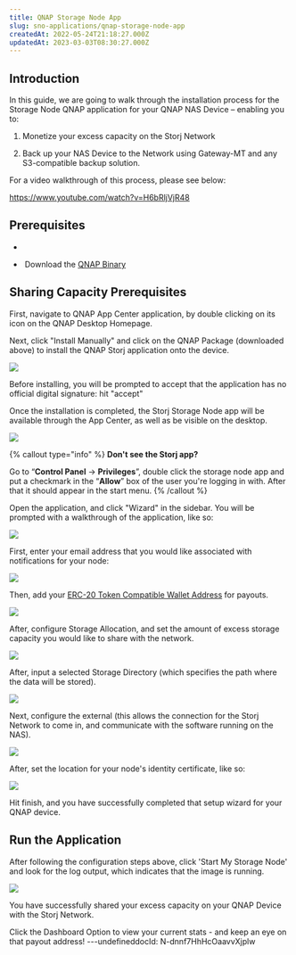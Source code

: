 ```yaml
---
title: QNAP Storage Node App
slug: sno-applications/qnap-storage-node-app
createdAt: 2022-05-24T21:18:27.000Z
updatedAt: 2023-03-03T08:30:27.000Z
---
```


## Introduction

In this guide, we are going to walk through the installation process for the Storage Node QNAP application for your QNAP NAS Device – enabling you to:

1.  Monetize your excess capacity on the Storj Network

2.  Back up your NAS Device to the Network using Gateway-MT and any S3-compatible backup solution.

For a video walkthrough of this process, please see below:&#x20;

<https://www.youtube.com/watch?v=H6bRljVjR48>

## Prerequisites

*    [](docId\:aT6VAB297OWLd4vqeXxf5)&#x20;

*    Download the [QNAP Binary](https://github.com/storj-thirdparty/qnap-storagenode-app/releases/latest)

## Sharing Capacity Prerequisites

First, navigate to QNAP App Center application, by double clicking on its icon on the QNAP Desktop Homepage.

Next, click "Install Manually" and click on the QNAP Package (downloaded above) to install the QNAP Storj application onto the device.

![](https://archbee-image-uploads.s3.amazonaws.com/kv3plx2xmXcUGcVl4Lttj/2_N44-j5CDn6cZiLzoCVG_spaces.png)

Before installing, you will be prompted to accept that the application has no official digital signature: hit "accept"

Once the installation is completed, the Storj Storage Node app will be available through the App Center, as well as be visible on the desktop.

![](https://archbee-image-uploads.s3.amazonaws.com/kv3plx2xmXcUGcVl4Lttj/1uAYJpLKzzU09nFBE3owp_image.png)



{% callout type="info"  %} 
**Don't see the Storj app?**

Go to “**Control Panel** -> **Privileges**”, double click the storage node app and put a checkmark in the “**Allow**” box of the user you're logging in with. After that it should appear in the start menu.
{% /callout %}

Open the application, and click "Wizard" in the sidebar.  You will be prompted with a walkthrough of the application, like so:

![](https://archbee-image-uploads.s3.amazonaws.com/kv3plx2xmXcUGcVl4Lttj/9mKBXGbXoQJ95ywE_mbBL_image.png)



First, enter your email address that you would like associated with notifications for your node:

![](https://archbee-image-uploads.s3.amazonaws.com/kv3plx2xmXcUGcVl4Lttj/kfnmhfsVG_k61weJPvi4a_image.png)

Then, add your [ERC-20 Token Compatible Wallet Address](https://support.storj.io/hc/en-us/articles/360026611692-How-do-I-hold-STORJ-What-is-a-valid-address-or-compatible-wallet-) for payouts.

![](https://archbee-image-uploads.s3.amazonaws.com/kv3plx2xmXcUGcVl4Lttj/4nmAYwFJUzivgihR-NruY_image.png)

After, configure Storage Allocation, and set the amount of excess storage capacity you would like to share with the network.

![](https://archbee-image-uploads.s3.amazonaws.com/kv3plx2xmXcUGcVl4Lttj/LWmWZBADgrai71-5EQDp9_image.png)

After, input a selected Storage Directory (which specifies the path where the data will be stored).


![](https://archbee-image-uploads.s3.amazonaws.com/kv3plx2xmXcUGcVl4Lttj/DGiiifk0J5D7xotc04dp9_image.png)

Next, configure the external [](docId\:y0jltT-HzKPmDefi532sd) (this allows the connection for the Storj Network to come in, and communicate with the software running on the NAS).

![](https://archbee-image-uploads.s3.amazonaws.com/kv3plx2xmXcUGcVl4Lttj/jZ8twzcfbWd-AnTpKMprj_image.png)

After, set the location for your node's identity certificate, like so:

![](https://archbee-image-uploads.s3.amazonaws.com/kv3plx2xmXcUGcVl4Lttj/hIJRyypNup8zNmjTzKq7F_image.png)

Hit finish, and you have successfully completed that setup wizard for your QNAP device.&#x20;

## Run the Application

After following the configuration steps above, click 'Start My Storage Node' and look for the log output, which indicates that the image is running.

![](https://archbee-image-uploads.s3.amazonaws.com/kv3plx2xmXcUGcVl4Lttj/AoZkAsmxNVvt8HkJX-h-K_image.png)

You have successfully shared your excess capacity on your QNAP Device with the Storj Network. &#x20;

Click the Dashboard Option to view your current stats - and keep an eye on that payout address!
---undefineddocId: N-dnnf7HhHcOaavvXjplw
